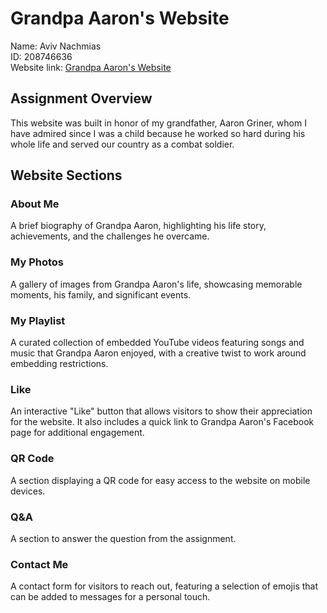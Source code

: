 # Grandpa Aaron's Website

Name: Aviv Nachmias  
ID: 208746636  
Website link: [Grandpa Aaron's Website](https://wed-2023.github.io/208746636/)

## Assignment Overview
This website was built in honor of my grandfather, Aaron Griner, whom I have admired since I was a child because he worked so hard during his whole life and served our country as a combat soldier.

## Website Sections

### About Me
A brief biography of Grandpa Aaron, highlighting his life story, achievements, and the challenges he overcame.

### My Photos
A gallery of images from Grandpa Aaron's life, showcasing memorable moments, his family, and significant events.

### My Playlist
A curated collection of embedded YouTube videos featuring songs and music that Grandpa Aaron enjoyed, with a creative twist to work around embedding restrictions. 

### Like
An interactive "Like" button that allows visitors to show their appreciation for the website. It also includes a quick link to Grandpa Aaron's Facebook page for additional engagement.

### QR Code
A section displaying a QR code for easy access to the website on mobile devices.

### Q&A
A section to answer the question from the assignment.

### Contact Me
A contact form for visitors to reach out, featuring a selection of emojis that can be added to messages for a personal touch.
